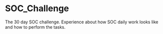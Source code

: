 # SOC_Challenge
The 30 day SOC challenge. Experience about how SOC daily work looks like and how to perform the tasks.
